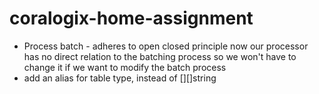 # coralogix-home-assignment

* Process batch - adheres to open closed principle
now our processor has no direct relation to the batching process 
so we won't have to change it if we want to modify the batch process
* add an alias for table type, instead of [][]string